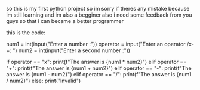 so this is my first python project so im sorry if theres any mistake because im still learning and im also a begginer 
also i need some feedback from you guys so that i can became a better programmer

this is the code:

num1 = int(input("Enter a number :"))
operator = input("Enter an operator /x-+: ")
num2 = int(input("Enter a second number :"))

if operator == "x":
    print(f"The answer is {num1 * num2}")
elif operator == "+":
    print(f"The answer is {num1 + num2}")
elif operator == "-":
     print(f"The answer is {num1 - num2}")
elif operator == "/":
    print(f"The answer is {num1 / num2}")
else:
    print("Invalid")

